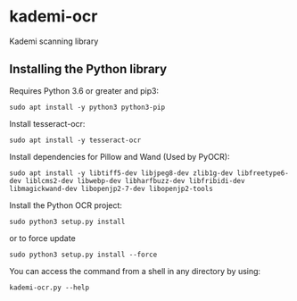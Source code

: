 # kademi-ocr
Kademi scanning library

## Installing the Python library
Requires Python 3.6 or greater and pip3:

`sudo apt install -y python3 python3-pip`

Install tesseract-ocr:

`sudo apt install -y tesseract-ocr`

Install dependencies for Pillow and Wand (Used by PyOCR):

`sudo apt install -y libtiff5-dev libjpeg8-dev zlib1g-dev libfreetype6-dev liblcms2-dev libwebp-dev libharfbuzz-dev libfribidi-dev libmagickwand-dev libopenjp2-7-dev libopenjp2-tools`

Install the Python OCR project:

`sudo python3 setup.py install`

or to force update

`sudo python3 setup.py install --force`

You can access the command from a shell in any directory by using:

`kademi-ocr.py --help`
